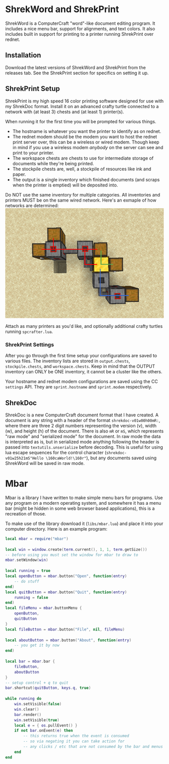 # ShrekWord and ShrekPrint
ShrekWord is a ComputerCraft "word"-like document editing program. It includes a nice menu bar, support for alignments, and text colors. It also includes built in support for printing to a printer running ShrekPrint over rednet.

## Installation
Download the latest versions of ShrekWord and ShrekPrint from the releases tab. See the ShrekPrint section for specifics on setting it up.

## ShrekPrint Setup
ShrekPrint is my high speed 16 color printing software designed for use with my ShrekDoc format. Install it on an advanced crafty turtle connected to a network with (at least 3) chests and (at least 1) printer(s).

When running it for the first time you will be prompted for various things.
* The hostname is whatever you want the printer to identify as on rednet.
* The rednet modem should be the modem you want to host the rednet print server over, this can be a wireless or wired modem. Though keep in mind if you use a wireless modem *anybody* on the server can see and print to your printer.
* The workspace chests are chests to use for intermediate storage of documents while they're being printed.
* The stockpile chests are, well, a stockpile of resources like ink and paper.
* The output is a single inventory which finished documents (and scraps when the printer is emptied) will be deposited into.

Do NOT use the same inventory for multiple categories. All inventories and printers MUST be on the same wired network. Here's an exmaple of how networks are determined:
![Network Demo Image](network_demo.png)

Attach as many printers as you'd like, and optionally additional crafty turtles running `spcrafter.lua`.

### ShrekPrint Settings
After you go through the first time setup your configurations are saved to various files. The inventory lists are stored in `output.chests`, `stockpile.chests`, and `workspace.chests`. Keep in mind that the OUTPUT inventory can ONLY be ONE inventory, it cannot be a cluster like the others.

Your hostname and rednet modem configurations are saved using the CC `settings` API. They are `sprint.hostname` and `sprint.modem` respectively. 

## ShrekDoc
ShrekDoc is a new ComputerCraft document format that I have created. A document is any string with a header of the format `shrekdoc-v01w00h00mR:`, where there are three 2 digit numbers representing the version (v), width (w), and height (h) of the document. There is also `mR` or `mS`, which represents "raw mode" and "serialized mode" for the document. In raw mode the data is interpreted as is, but in serialized mode anything following the header is passed into `textutils.unserialize` before decoding. This is useful for using lua escape sequences for the control character (`shrekdoc-v01w25h21mS"Hello \160caWorld!\160r"`), but any documents saved using ShrekWord will be saved in raw mode.

# Mbar
Mbar is a library I have written to make simple menu bars for programs. Use any program on a modern operating system, and somewhere it has a menu bar (might be hidden in some web browser based applications), this is a recreation of those.

To make use of the library download it (`libs/mbar.lua`) and place it into your computer directory. Here is an example program:

```lua
local mbar = require("mbar")

local win = window.create(term.current(), 1, 1, term.getSize())
-- before using you must set the window for mbar to draw to
mbar.setWindow(win)

local running = true
local openButton = mbar.button("Open", function(entry)
    -- do stuff
end)
local quitButton = mbar.button("Quit", function(entry)
    running = false
end)
local fileMenu = mbar.buttonMenu {
    openButton,
    quitButton
}
local fileButton = mbar.button("File", nil, fileMenu)

local aboutButton = mbar.button("About", function(entry)
    -- you get it by now
end)

local bar = mbar.bar {
    fileButton,
    aboutButton
}
-- setup control + q to quit
bar.shortcut(quitButton, keys.q, true)

while running do
    win.setVisible(false)
    win.clear()
    bar.render()
    win.setVisible(true)
    local e = { os.pullEvent() }
    if not bar.onEvent(e) then
        -- this returns true when the event is consumed
        -- so via negating it you can take action for
        -- any clicks / etc that are not consumed by the bar and menus
    end
end
```
